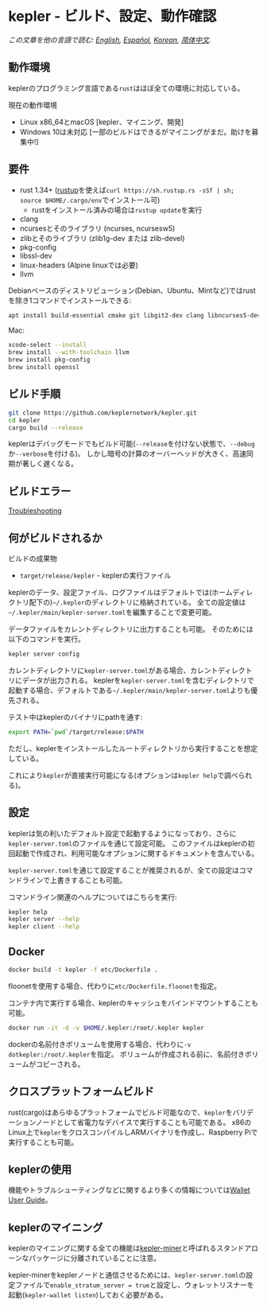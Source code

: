 # kepler - ビルド、設定、動作確認

*この文章を他の言語で読む: [English](build.md), [Español](build_ES.md), [Korean](build_KR.md), [简体中文](build_ZH-CN.md).*

## 動作環境

keplerのプログラミング言語である`rust`はほぼ全ての環境に対応している。

現在の動作環境

* Linux x86\_64とmacOS [kepler、マイニング、開発]
* Windows 10は未対応 [一部のビルドはできるがマイニングがまだ。助けを募集中!]

## 要件

* rust 1.34+ ([rustup]((https://www.rustup.rs/))を使えば`curl https://sh.rustup.rs -sSf | sh; source $HOME/.cargo/env`でインストール可)
  * rustをインストール済みの場合は`rustup update`を実行
* clang
* ncursesとそのライブラリ (ncurses, ncursesw5)
* zlibとそのライブラリ (zlib1g-dev または zlib-devel)
* pkg-config
* libssl-dev
* linux-headers (Alpine linuxでは必要)
* llvm

Debianベースのディストリビューション(Debian、Ubuntu、Mintなど)ではrustを除き1コマンドでインストールできる:

```sh
apt install build-essential cmake git libgit2-dev clang libncurses5-dev libncursesw5-dev zlib1g-dev pkg-config libssl-dev llvm
```

Mac:

```sh
xcode-select --install
brew install --with-toolchain llvm
brew install pkg-config
brew install openssl
```

## ビルド手順

```sh
git clone https://github.com/keplernetwork/kepler.git
cd kepler
cargo build --release
```

keplerはデバッグモードでもビルド可能(`--release`を付けない状態で、`--debug`か`--verbose`を付ける)。
しかし暗号の計算のオーバーヘッドが大きく、高速同期が著しく遅くなる。

## ビルドエラー

[Troubleshooting](https://github.com/keplernetwork/docs/wiki/Troubleshooting)

## 何がビルドされるか

ビルドの成果物

* `target/release/kepler` - keplerの実行ファイル

keplerのデータ、設定ファイル、ログファイルはデフォルトでは(ホームディレクトリ配下の)`~/.kepler`のディレクトリに格納されている。
全ての設定値は`~/.kepler/main/kepler-server.toml`を編集することで変更可能。

データファイルをカレントディレクトリに出力することも可能。
そのためには以下のコマンドを実行。

```sh
kepler server config
```

カレントディレクトリに`kepler-server.toml`がある場合、カレントディレクトリにデータが出力される。
keplerを`kepler-server.toml`を含むディレクトリで起動する場合、デフォルトである`~/.kepler/main/kepler-server.toml`よりも優先される。

テスト中はkeplerのバイナリにpathを通す:

```sh
export PATH=`pwd`/target/release:$PATH
```

ただし、keplerをインストールしたルートディレクトリから実行することを想定している。

これにより`kepler`が直接実行可能になる(オプションは`kepler help`で調べられる)。

## 設定

keplerは気の利いたデフォルト設定で起動するようになっており、さらに`kepler-server.toml`のファイルを通じて設定可能。
このファイルはkeplerの初回起動で作成され、利用可能なオプションに関するドキュメントを含んでいる。

`kepler-server.toml`を通じて設定することが推奨されるが、全ての設定はコマンドラインで上書きすることも可能。

コマンドライン関連のヘルプについてはこちらを実行:

```sh
kepler help
kepler server --help
kepler client --help
```

## Docker

```sh
docker build -t kepler -f etc/Dockerfile .
```
floonetを使用する場合、代わりに`etc/Dockerfile.floonet`を指定。

コンテナ内で実行する場合、keplerのキャッシュをバインドマウントすることも可能。

```sh
docker run -it -d -v $HOME/.kepler:/root/.kepler kepler
```
dockerの名前付きボリュームを使用する場合、代わりに`-v dotkepler:/root/.kepler`を指定。
ボリュームが作成される前に、名前付きボリュームがコピーされる。

## クロスプラットフォームビルド

rust(cargo)はあらゆるプラットフォームでビルド可能なので、`kepler`をバリデーションノードとして省電力なデバイスで実行することも可能である。
x86のLinux上で`kepler`をクロスコンパイルしARMバイナリを作成し、Raspberry Piで実行することも可能。

## keplerの使用

機能やトラブルシューティングなどに関するより多くの情報については[Wallet User Guide](https://github.com/keplernetwork/docs/wiki/Wallet-User-Guide)。


## keplerのマイニング

keplerのマイニングに関する全ての機能は[kepler-miner](https://github.com/keplernetwork/kepler-miner)と呼ばれるスタンドアローンなパッケージに分離されていることに注意。

kepler-minerをkeplerノードと通信させるためには、`kepler-server.toml`の設定ファイルで`enable_stratum_server = true`と設定し、ウォレットリスナーを起動(`kepler-wallet listen`)しておく必要がある。
